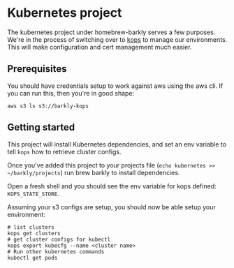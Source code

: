 Kubernetes project
=================
The kubernetes project under homebrew-barkly serves a few purposes. We're in the process of switching over to [kops](https://github.com/kubernetes/kops) to manage our environments.  This will make configuration and cert management much easier.

Prerequisites
-------------
You should have credentials setup to work against aws using the aws cli.  If you can run this, then you're in good shape:
```
aws s3 ls s3://barkly-kops
```
Getting started
----------------
This project will install Kubernetes dependencies, and set an env variable to tell `kops` how to retrieve cluster configs.

Once you've added this project to your projects file (`echo kubernetes >> ~/barkly/projects`) run brew barkly to install dependencies.  

Open a fresh shell and you should see the env variable for kops defined: `KOPS_STATE_STORE`.

Assuming your s3 configs are setup, you should now be able setup your environment:

```
# list clusters
kops get clusters
# get cluster configs for kubectl
kops export kubecfg --name <cluster name>
# Run other kubernetes commands
kubectl get pods
```
